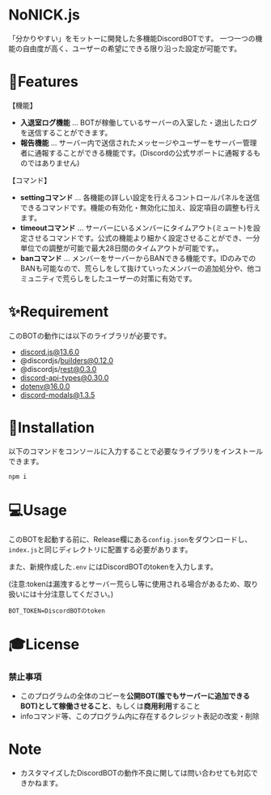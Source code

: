 
# NoNICK.js
「分かりやすい」をモットーに開発した多機能DiscordBOTです。
一つ一つの機能の自由度が高く、ユーザーの希望にできる限り沿った設定が可能です。

# 🔧Features
【機能】
* **入退室ログ機能** ... BOTが稼働しているサーバーの入室した・退出したログを送信することができます。
* **報告機能** ... サーバー内で送信されたメッセージやユーザーをサーバー管理者に通報することができる機能です。(Discordの公式サポートに通報するものではありません)

【コマンド】
* **settingコマンド** ... 各機能の詳しい設定を行えるコントロールパネルを送信できるコマンドです。機能の有効化・無効化に加え、設定項目の調整も行えます。
* **timeoutコマンド** ... サーバーにいるメンバーにタイムアウト(ミュート)を設定させるコマンドです。公式の機能より細かく設定させることができ、一分単位での調整が可能で最大28日間のタイムアウトが可能です。。
* **banコマンド** ... メンバーをサーバーからBANできる機能です。IDのみでのBANも可能なので、荒らしをして抜けていったメンバーの追加処分や、他コミュニティで荒らしをしたユーザーの対策に有効です。

# ✨Requirement
このBOTの動作には以下のライブラリが必要です。

* discord.js@13.6.0
* @discordjs/builders@0.12.0
* @discordjs/rest@0.3.0
* discord-api-types@0.30.0
* dotenv@16.0.0
* discord-modals@1.3.5

# 🔮Installation
以下のコマンドをコンソールに入力することで必要なライブラリをインストールできます。
```npm
npm i
```

# 💻Usage
このBOTを起動する前に、Release欄にある`config.json`をダウンロードし、`index.js`と同じディレクトリに配置する必要があります。 

また、新規作成した`.env` にはDiscordBOTのtokenを入力します。

(注意:tokenは漏洩するとサーバー荒らし等に使用される場合があるため、取り扱いには十分注意してください。)
```
BOT_TOKEN=DiscordBOTのtoken
```

# 🎓License
### 禁止事項
* このプログラムの全体のコピーを**公開BOT(誰でもサーバーに追加できるBOT)として稼働させること**、もしくは**商用利用**すること
* infoコマンド等、このプログラム内に存在するクレジット表記の改変・削除

# Note
* カスタマイズしたDiscordBOTの動作不良に関しては問い合わせても対応できかねます。